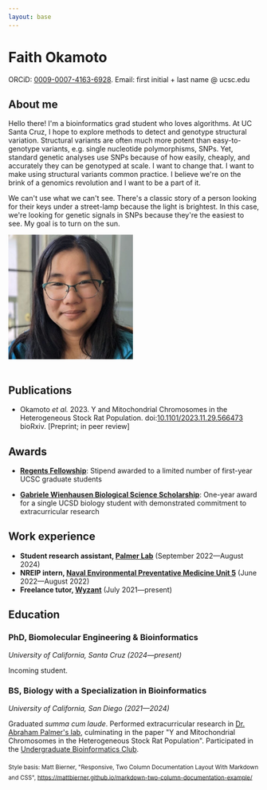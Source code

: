 ```yaml
---
layout: base
---
```


# Faith Okamoto

ORCiD: [0009-0007-4163-6928](https://orcid.org/0009-0007-4163-6928). Email: first initial + last name @ ucsc.edu

## About me

<div class="left">

<p>Hello there! I'm a bioinformatics grad student who loves algorithms. At UC Santa Cruz, I hope to explore methods to detect and genotype structural variation. Structural variants are often much more potent than easy-to-genotype variants, e.g. single nucleotide polymorphisms, SNPs. Yet, standard genetic analyses use SNPs because of how easily, cheaply, and accurately they can be genotyped at scale. I want to change that. I want to make using structural variants common practice. I believe we're on the brink of a genomics revolution and I want to be a part of it.</p>

<p>We can't use what we can't see. There's a classic story of a person looking for their keys under a street-lamp because the light is brightest. In this case, we're looking for genetic signals in SNPs because they're the easiest to see. My goal is to turn on the sun.</p>

</div>

<div class="right">
<img src="headshot.jpg" alt="headshot of Faith" width="250px">
</div>

<br>

## Publications

- Okamoto *et al.* 2023. Y and Mitochondrial Chromosomes in the Heterogeneous Stock Rat Population. doi:[10.1101/2023.11.29.566473](https://doi.org/10.1101/2023.11.29.566473) bioRxiv. [Preprint; in peer review]

## Awards

- [**Regents Fellowship**](https://graddiv.ucsc.edu/financial-aid/): Stipend awarded to a limited number of first-year UCSC graduate students

- [**Gabriele Wienhausen Biological Science Scholarship**](https://biology.ucsd.edu/education/undergrad/research/scholarships/wienhausen.html): One-year award for a single UCSD biology student with demonstrated commitment to extracurricular research

## Work experience

- **Student research assistant, [Palmer Lab](https://palmerlab.org/)** (September 2022—August 2024)
- **NREIP intern, [Naval Environmental Preventative Medicine Unit 5](https://www.med.navy.mil/Navy-and-Marine-Corps-Force-Health-Protection-Command/Field-Activities/Navy-Environmental-Preventive-Medicine-Unit-5/)** (June 2022—August 2022)
- **Freelance tutor, [Wyzant](https://www.wyzant.com/match/tutor/88491196)** (July 2021—present)

## Education

### PhD, Biomolecular Engineering & Bioinformatics

*University of California, Santa Cruz (2024—present)*

Incoming student.

### BS, Biology with a Specialization in Bioinformatics

*University of California, San Diego (2021—2024)*

Graduated *summa cum laude*. Performed extracurricular research in [Dr. Abraham Palmer's lab](https://palmerlab.org/), culminating in the paper "Y and Mitochondrial Chromosomes in the Heterogeneous Stock Rat Population". Participated in the [Undergraduate Bioinformatics Club](https://ubicucsd.github.io/).

<sub>Style basis: Matt Bierner, "Responsive, Two Column Documentation Layout With Markdown and CSS", https://mattbierner.github.io/markdown-two-column-documentation-example/</sub>